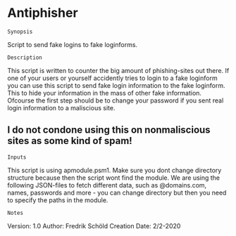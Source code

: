 # Antiphisher


    Synopsis

Script to send fake logins to fake loginforms. 

    Description

This script is written to counter the big amount of phishing-sites out there. If one of your users or yourself accidently tries to login to a fake loginform you can use this script to send fake login information to the fake loginform. 
This to hide your information in the mass of other fake information.
Ofcourse the first step should be to change your password if you sent real login information to a maliscious site.

## I do not condone using this on nonmaliscious sites as some kind of spam!

    Inputs 
This script is using apmodule.psm1. Make sure you dont change directory structure because then the script wont find the module.
We are using the following JSON-files to fetch different data, such as @domains.com, names, passwords and more - you can change directory but then you need to specify the paths in the module.

    

    Notes
Version:        1.0
Author:         Fredrik Schöld
Creation Date:  2/2-2020


